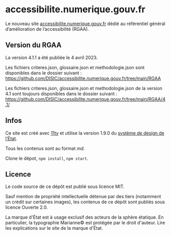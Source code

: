 # accessibilite.numerique.gouv.fr

Le nouveau site [accessibilite.numerique.gouv.fr](https://accessibilite.numerique.gouv.fr) dédié au référentiel général d’amélioration de l’accessibilité (RGAA).

## Version du RGAA

La version 4.1.1 a été publiée le 4 avril 2023.

Les fichiers criteres.json, glossaire.json et methodologie.json sont disponibles dans le dossier suivant : https://github.com/DISIC/accessibilite.numerique.gouv.fr/tree/main/RGAA

Les fichiers criteres.json, glossaire.json et methodologie.json de la version 4.1 sont toujours disponibles dans le dossier suivant : https://github.com/DISIC/accessibilite.numerique.gouv.fr/tree/main/RGAA/4.1/

## Infos

Ce site est créé avec [11ty](https://www.11ty.dev/) et utilise la version 1.9.0 du [système de design de l’État](https://www.systeme-de-design.gouv.fr/).

Tous les contenus sont au format _md_.

Clone le dépot, `npm install`, `npm start`.

## Licence

Le code source de ce dépôt est publié sous licence MIT.

Sauf mention de propriété intellectuelle détenue par des tiers (notamment un crédit sur certaines images), les contenus de ce dépôt sont publiés sous licence Ouverte 2.0.

La marque d'État est à usage exclusif des acteurs de la sphère étatique. En particulier, la typographie Marianne© est protégée par le droit d'auteur. Lire les explications sur le site de la marque d'État.
